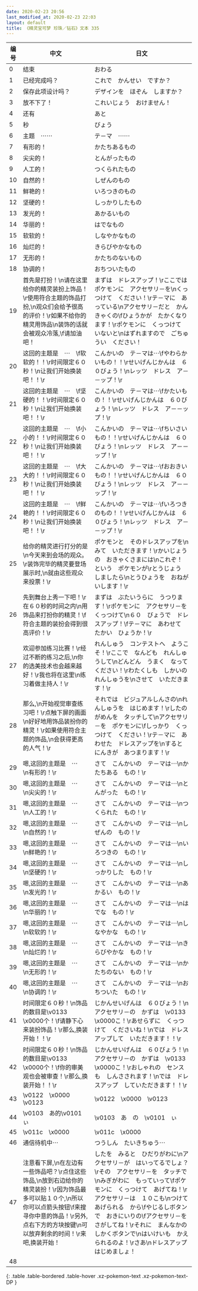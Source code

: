 ```yaml
---
date: 2020-02-23 20:56
last_modified_at: 2020-02-23 22:03
layout: default
title: 《精灵宝可梦 珍珠／钻石》文本 335
---
```

| 编号 | 中文 | 日文 |
| ---- | ---- | ---- |
| 0 | 结束 | おわる |
| 1 | 已经完成吗？ | これで　かんせい　ですか？ |
| 2 | 保存此项设计吗？ | デザインを　ほぞん　しますか？ |
| 3 | 放不下了！ | これいじょう　おけません！ |
| 4 | 还有 | あと |
| 5 | 秒 | びょう |
| 6 | 主题　⋯⋯　 | テ－マ　⋯⋯　 |
| 7 | 有形的！ | かたちあるもの |
| 8 | 尖尖的！ | とんがったもの |
| 9 | 人工的！ | つくられたもの |
| 10 | 自然的！ | しぜんのもの |
| 11 | 鲜艳的！ | いろつきのもの |
| 12 | 坚硬的！ | しっかりしたもの |
| 13 | 发光的！ | あかるいもの |
| 14 | 华丽的！ | はでなもの |
| 15 | 软软的！ | しなやかなもの |
| 16 | 灿烂的！ | きらびやかなもの |
| 17 | 无形的！ | かたちのないもの |
| 18 | 协调的！ | おちついたもの |
| 19 | 首先是打扮！\n请在这里给你的精灵装扮上饰品！\r使用符合主题的饰品打扮,\n观众们会给予很高的评价！\r如果不给你的精灵用饰品\n装饰的话就会被观众冷落,\f请加油吧！ | まずは　ドレスアップ！\rここでは　ポケモンに　アクセサリ－を\nくっつけて　ください！\rテ－マに　あっている\nアクセサリ－だと　かんきゃくの\fひょうかが　たかくなります！\rポケモンに　くっつけて　いないと\nはずれますので　ごちゅうい　ください！ |
| 20 | 这回的主题是　⋯　\f软软的！！\r时间限定６０秒！\n让我们开始换装吧！！\r | こんかいの　テ－マは⋯\fやわらかいもの！！\rせいげんじかんは　６０びょう！\nレッツ　ドレス　ア－－ップ！\r |
| 21 | 这回的主题是　⋯　\f坚硬的！！\r时间限定６０秒！\n让我们开始换装吧！！\r | こんかいの　テ－マは⋯\fかたいもの！！\rせいげんじかんは　６０びょう！\nレッツ　ドレス　ア－－ップ！\r |
| 22 | 这回的主题是　⋯　\f小小的！！\r时间限定６０秒！\n让我们开始换装吧！！\r | こんかいの　テ－マは⋯\fちいさいもの！！\rせいげんじかんは　６０びょう！\nレッツ　ドレス　ア－－ップ！\r |
| 23 | 这回的主题是　⋯　\f大大的！！\r时间限定６０秒！\n让我们开始换装吧！！\r | こんかいの　テ－マは⋯\fおおきいもの！！\rせいげんじかんは　６０びょう！\nレッツ　ドレス　ア－－ップ！\r |
| 24 | 这回的主题是　⋯　\f鲜艳的！！\r时间限定６０秒！\n让我们开始换装吧！！\r | こんかいの　テ－マは⋯\fいろつきのもの！！\rせいげんじかんは　６０びょう！\nレッツ　ドレス　ア－－ップ！\r |
| 25 | 给你的精灵进行打分的是\n今天来到会场的观众。\r装饰完毕的精灵要登场展示时,\n就由这些观众来投票！\r | ポケモンと　そのドレスアップを\nみて　いただきます！\rかいじょうの　おきゃくさまには\nこれぞ！　という　ポケモンが\rとうじょう　しましたら\nとうひょうを　おねがいします！\r |
| 26 | 先到舞台上秀一下吧！\r在６０秒的时间之内\n用饰品来打扮你的精灵！\f符合主题的装扮会得到很高评价！\r | まずは　ぶたいうらに　うつります！\rポケモンに　アクセサリ－を　くっつけて\n６０　びょうで　ドレスアップ！\fテ－マに　あわせて　たかい　ひょうか！\r |
| 27 | 欢迎参加练习比赛！\r经过不断的练习之后,\n你的选美技术也会越来越好！\r我也将在这里\n练习着做主持人！\r | れんしゅう　コンテストへ　ようこそ！\rここで　なんども　れんしゅうして\nどんどん　うまく　なって　ください！\rわたくしも　しかいの　れんしゅうを\nさせて　いただきます！\r |
| 28 | 那么,\n开始视觉审查练习吧！\r点触下屏的画面\n好好地用饰品装扮你的精灵！\r如果使用符合主题的饰品,\n会获得更高的人气！\r | それでは　ビジュアルしんさの\nれんしゅうを　はじめます！\rしたの　がめんを　タッチして\nアクセサリ－を　ポケモンに\fしっかり　くっつけて　ください！\rテ－マに　あわせた　ドレスアップを\nすると　にんきが　あつまります！\r |
| 29 | 嗯,这回的主题是　⋯　\n有形的！\r | さて　こんかいの　テ－マは⋯\nかたちある　もの！\r |
| 30 | 嗯,这回的主题是　⋯　\n尖尖的！\r | さて　こんかいの　テ－マは⋯\nとんがった　もの！\r |
| 31 | 嗯,这回的主题是　⋯　\n人工的！\r | さて　こんかいの　テ－マは⋯\nつくられた　もの！\r |
| 32 | 嗯,这回的主题是　⋯　\n自然的！\r | さて　こんかいの　テ－マは⋯\nしぜんの　もの！\r |
| 33 | 嗯,这回的主题是　⋯　\n鲜艳的！\r | さて　こんかいの　テ－マは⋯\nいろつきの　もの！\r |
| 34 | 嗯,这回的主题是　⋯　\n坚硬的！\r | さて　こんかいの　テ－マは⋯\nしっかりした　もの！\r |
| 35 | 嗯,这回的主题是　⋯　\n发光的！\r | さて　こんかいの　テ－マは⋯\nあかるい　もの！\r |
| 36 | 嗯,这回的主题是　⋯　\n华丽的！\r | さて　こんかいの　テ－マは⋯\nはでな　もの！\r |
| 37 | 嗯,这回的主题是　⋯　\n软软的！\r | さて　こんかいの　テ－マは⋯\nしなやかな　もの！\r |
| 38 | 嗯,这回的主题是　⋯　\n灿烂的！\r | さて　こんかいの　テ－マは⋯\nきらびやかな　もの！\r |
| 39 | 嗯,这回的主题是　⋯　\n无形的！\r | さて　こんかいの　テ－マは⋯\nかたちのない　もの！\r |
| 40 | 嗯,这回的主题是　⋯　\n协调的！\r | さて　こんかいの　テ－マは⋯\nおちついた　もの！\r |
| 41 | 时间限定６０秒！\n饰品的数目是\v0133　\x0000个！\f请静下心来装扮饰品！\r那么,换装开始！！\r | じかんせいげんは　６０びょう！\nアクセサリ－の　かずは　\v0133　\x0000こ！\rあせらずに　くっつけて　くださいね！\nでは　ドレスアップして　いただきます！！\r |
| 42 | 时间限定６０秒！\n饰品的数目是\v0133　\x0000个！\f你的审美观也会被审查！\r那么,换装开始！！\r | じかんせいげんは　６０びょう！\nアクセサリ－の　かずは　\v0133　\x0000こ！\rおしゃれの　センスも　しんさされます！\nでは　ドレスアップ　していただきます！！\r |
| 43 | \v0122　\x0000　\v0123　　 | \v0122　\x0000　\v0123　　 |
| 44 | \v0103　あ的\v0101　ぃ | \v0103　あ　の　\v0101　ぃ |
| 45 | \v011c　\x0000 | \v011c　\x0000 |
| 46 | 通信待机中⋯ | つうしん　たいきちゅう⋯ |
| 47 | 注意看下屏,\n在左边有一些饰品吧？\r点住这些饰品,\n放到右边给你的精灵装扮！\r因为饰品最多可以贴１０个,\n所以你可以点箭头按钮\f来搜寻你中意的饰品！\r另外,点右下方的方块按键\n可以放弃剩余的时间！\r来吧,换装开始！ | したを　みると　ひだりがわに\nアクセサリ－が　はいってるでしょ？\rその　アクセサリ－を　タッチで\nみぎがわに　もっていって\fポケモンに　くっつけて　あげてね！\rアクセサリ－は　１０こも\nつけて　あげられる　から\fやじるしボタンで　おきにいりの\fアクセサリ－を　さがしてね！\rそれに　まんなかの　しかくボタンで\nはいけいも　かえられるのよ！\rさあ\nドレスアップ　はじめましょ！ |
| 48 | 　 | 　 |
{: .table .table-bordered .table-hover .xz-pokemon-text .xz-pokemon-text-DP }